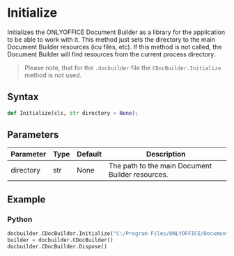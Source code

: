 # Initialize

Initializes the ONLYOFFICE Document Builder as a library for the application to be able to work with it. This method just sets the directory to the main Document Builder resources (icu files, etc). If this method is not called, the Document Builder will find resources from the current process directory.

> Please note, that for the `.docbuilder` file the `CDocBuilder.Initialize` method is not used.

## Syntax

```py
def Initialize(cls, str directory = None);
```

## Parameters

| Parameter | Type | Default | Description                                      |
| --------- | ---- | ------- | ------------------------------------------------ |
| directory | str  | None    | The path to the main Document Builder resources. |

## Example

### Python

``` py
docbuilder.CDocBuilder.Initialize("C:/Program Files/ONLYOFFICE/DocumentBuilder");
builder = docbuilder.CDocBuilder()
docbuilder.CDocBuilder.Dispose()
```
